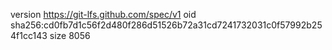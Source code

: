 version https://git-lfs.github.com/spec/v1
oid sha256:cd0fb7d1c56f2d480f286d51526b72a31cd7241732031c0f57992b254f1cc143
size 8056
